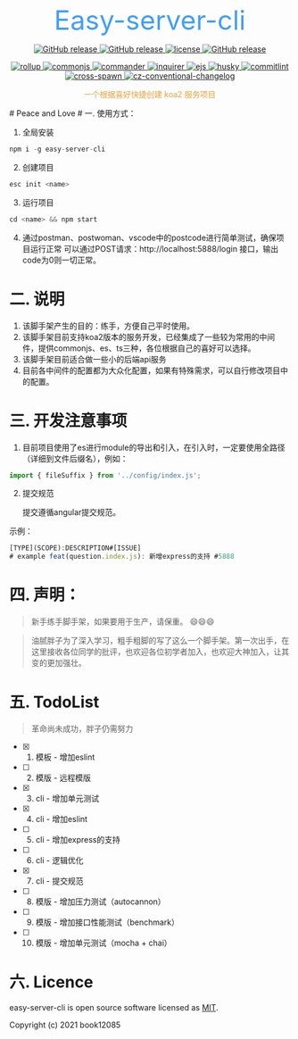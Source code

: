 <p align="center">
    <font size="50" color="#409EFF">Easy-server-cli</font>
</p>
<p align="center">
  <a href="#">
    <img src="https://img.shields.io/github/package-json/v/book12085/easy-server-cli" alt="GitHub release">
  </a>
  <a href="https://github.com/PanJiaChen/vue-element-admin/releases">
    <img src="https://img.shields.io/github/v/release/book12085/easy-server-cli" alt="GitHub release">
  </a>
  <a href="https://github.com/book12085/easy-server-cli/blob/master/LICENSE">
    <img src="https://img.shields.io/github/license/book12085/easy-server-cli" alt="license">
  </a>
  <a href="#">
    <img src="https://img.shields.io/github/last-commit/book12085/easy-server-cli" alt="GitHub release">
  </a>
</p>
<p align="center">
<a href="https://www.npmjs.com/package/rollup">
    <img src="https://img.shields.io/npm/v/rollup?color=yellowgreen&label=rollup" alt="rollup">
  </a>
  <a href="https://www.npmjs.com/package/@rollup/plugin-commonjs">
    <img src="https://img.shields.io/npm/v/@rollup/plugin-commonjs?label=%40rollup%2Fplugin-commonjs" alt="commonjs">
  </a>
  <a href="https://www.npmjs.com/package/commander">
    <img src="https://img.shields.io/npm/v/commander?color=green&label=commander" alt="commander">
  </a>
  <a href="https://www.npmjs.com/package/inquirer">
    <img src="https://img.shields.io/npm/v/inquirer?color=orange&label=inquirer" alt="inquirer">
  </a>
  <a href="https://www.npmjs.com/package/ejs">
    <img src="https://img.shields.io/npm/v/ejs?color=blue&label=ejs" alt="ejs">
  </a>
  <a href="https://www.npmjs.com/package/husky">
    <img src="https://img.shields.io/npm/v/husky?color=red&label=husky" alt="husky">
  </a>
  <a href="https://www.npmjs.com/package/commitlint">
    <img src="https://img.shields.io/npm/v/commitlint?color=success&label=commitlint" alt="commitlint">
  </a>
  <a href="https://www.npmjs.com/package/cross-spawn">
    <img src="https://img.shields.io/npm/v/cross-spawn?color=green&label=cross-spawn" alt="cross-spawn">
  </a>
  <a href="https://www.npmjs.com/package/cz-conventional-changelog">
    <img src="https://img.shields.io/npm/v/cz-conventional-changelog?color=9cf&label=cz-conventional-changelog" alt="cz-conventional-changelog">
  </a>
</p>
<p align="center">
    <font color="#E6A23C">一个根据喜好快捷创建 koa2 服务项目</font>
</p>
# Peace and Love
# 一. 使用方式：

1. 全局安装
```javascript
npm i -g easy-server-cli
```

2. 创建项目
```javascript
esc init <name>
```

3. 运行项目
```javascript
cd <name> && npm start
```

4. 通过postman、postwoman、vscode中的postcode进行简单测试，确保项目运行正常
可以通过POST请求：http://localhost:5888/login 接口，输出code为0则一切正常。

# 二. 说明
1. 该脚手架产生的目的：练手，方便自己平时使用。
2. 该脚手架目前支持koa2版本的服务开发，已经集成了一些较为常用的中间件，提供commonjs、es、ts三种，各位根据自己的喜好可以选择。
3. 该脚手架目前适合做一些小的后端api服务
4. 目前各中间件的配置都为大众化配置，如果有特殊需求，可以自行修改项目中的配置。

# 三. 开发注意事项
1. 目前项目使用了es进行module的导出和引入，在引入时，一定要使用全路径（详细到文件后缀名），例如：
```javascript
import { fileSuffix } from '../config/index.js';
```

2. 提交规范

    提交遵循angular提交规范。

示例：
```javascript
[TYPE](SCOPE):DESCRIPTION#[ISSUE]
# example feat(question.index.js): 新增express的支持 #5888
```

# 四. 声明：

> 新手练手脚手架，如果要用于生产，请保重。  :smile::smile::smile:

> 油腻胖子为了深入学习，粗手粗脚的写了这么一个脚手架。第一次出手，在这里接收各位同学的批评，也欢迎各位初学者加入，也欢迎大神加入，让其变的更加强壮。

# 五. TodoList

> 革命尚未成功，胖子仍需努力

- [x] 1. 模板 - 增加eslint
- [ ] 2. 模版 - 远程模版
- [x] 3. cli - 增加单元测试
- [x] 4. cli - 增加eslint
- [ ] 5. cli - 增加express的支持
- [ ] 6. cli - 逻辑优化
- [x] 7. cli - 提交规范
- [ ] 8. 模版 - 增加压力测试（autocannon）
- [ ] 9. 模版 - 增加接口性能测试（benchmark）
- [ ] 10. 模版 - 增加单元测试（mocha + chai）

# 六. Licence
easy-server-cli is open source software licensed as [MIT](https://github.com/book12085/easy-server-cli/blob/master/LICENSE).

Copyright (c) 2021 book12085